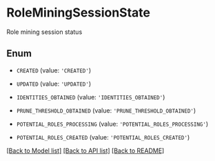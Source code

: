 # RoleMiningSessionState

Role mining session status

## Enum

* `CREATED` (value: `'CREATED'`)

* `UPDATED` (value: `'UPDATED'`)

* `IDENTITIES_OBTAINED` (value: `'IDENTITIES_OBTAINED'`)

* `PRUNE_THRESHOLD_OBTAINED` (value: `'PRUNE_THRESHOLD_OBTAINED'`)

* `POTENTIAL_ROLES_PROCESSING` (value: `'POTENTIAL_ROLES_PROCESSING'`)

* `POTENTIAL_ROLES_CREATED` (value: `'POTENTIAL_ROLES_CREATED'`)

[[Back to Model list]](../README.md#documentation-for-models) [[Back to API list]](../README.md#documentation-for-api-endpoints) [[Back to README]](../README.md)


